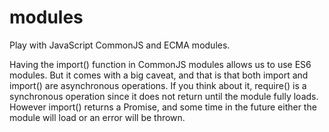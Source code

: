 # modules
Play with JavaScript CommonJS and ECMA modules.


Having the import() function in CommonJS modules allows us to use ES6 modules. But it comes with a big caveat, and that is that both import and import() are asynchronous operations. If you think about it, require() is a synchronous operation since it does not return until the module fully loads. However import() returns a Promise, and some time in the future either the module will load or an error will be thrown.
